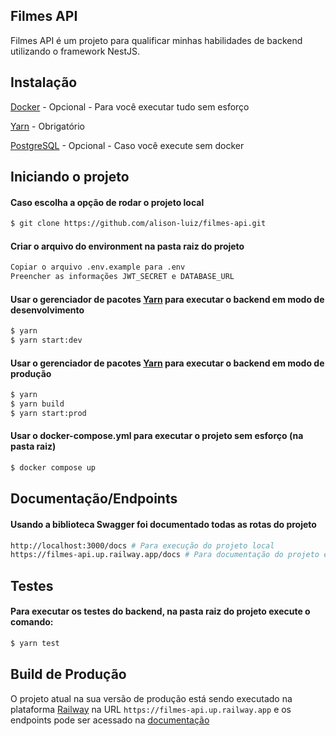 ## Filmes API

Filmes API é um projeto para qualificar minhas habilidades de backend utilizando o framework NestJS.

## Instalação


[Docker](https://www.docker.com/) - Opcional - Para você executar tudo sem esforço

[Yarn](https://yarnpkg.com/) - Obrigatório

[PostgreSQL](https://www.postgresql.org/) - Opcional - Caso você execute sem docker


## Iniciando o projeto

#### Caso escolha a opção de rodar o projeto local

```bash
$ git clone https://github.com/alison-luiz/filmes-api.git
```

#### Criar o arquivo do environment na pasta raiz do projeto
```bash
Copiar o arquivo .env.example para .env
Preencher as informações JWT_SECRET e DATABASE_URL
```

#### Usar o gerenciador de pacotes [Yarn](https://yarnpkg.com/) para executar o backend em modo de desenvolvimento

```bash
$ yarn
$ yarn start:dev
```

#### Usar o gerenciador de pacotes [Yarn](https://yarnpkg.com/) para executar o backend em modo de produção

```bash
$ yarn
$ yarn build
$ yarn start:prod
```

#### Usar o docker-compose.yml para executar o projeto sem esforço (na pasta raiz)

```bash
$ docker compose up
```

## Documentação/Endpoints

#### Usando a biblioteca Swagger foi documentado todas as rotas do projeto

```bash
http://localhost:3000/docs # Para execução do projeto local
https://filmes-api.up.railway.app/docs # Para documentação do projeto em deploy
```

## Testes

#### Para executar os testes do backend, na pasta raiz do projeto execute o comando:
```bash
$ yarn test
```

## Build de Produção

O projeto atual na sua versão de produção está sendo executado na plataforma [Railway](https://railway.app/) na URL `https://filmes-api.up.railway.app` e os endpoints pode ser acessado na [documentação](https://filmes-api.up.railway.app/docs)
